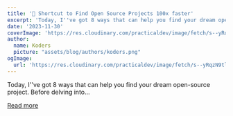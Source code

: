 ```yaml
---
title: '🎁 Shortcut to Find Open Source Projects 100x faster'
excerpt: 'Today, I''ve got 8 ways that can help you find your dream open-source project.  Before delving into...'
date: '2023-11-30'
coverImage: 'https://res.cloudinary.com/practicaldev/image/fetch/s--yRqzN9tl--/c_imagga_scale,f_auto,fl_progressive,h_420,q_auto,w_1000/https://dev-to-uploads.s3.amazonaws.com/uploads/articles/f1u7o8ausg5p2xg5m5cs.png'
author:
  name: Koders
  picture: "assets/blog/authors/koders.png"
ogImage:
  url: 'https://res.cloudinary.com/practicaldev/image/fetch/s--yRqzN9tl--/c_imagga_scale,f_auto,fl_progressive,h_420,q_auto,w_1000/https://dev-to-uploads.s3.amazonaws.com/uploads/articles/f1u7o8ausg5p2xg5m5cs.png'
---
```


Today, I''ve got 8 ways that can help you find your dream open-source project.  Before delving into...

[Read more](https://dev.to/anmolbaranwal/shortcut-to-find-open-source-projects-100x-faster-3lje)
